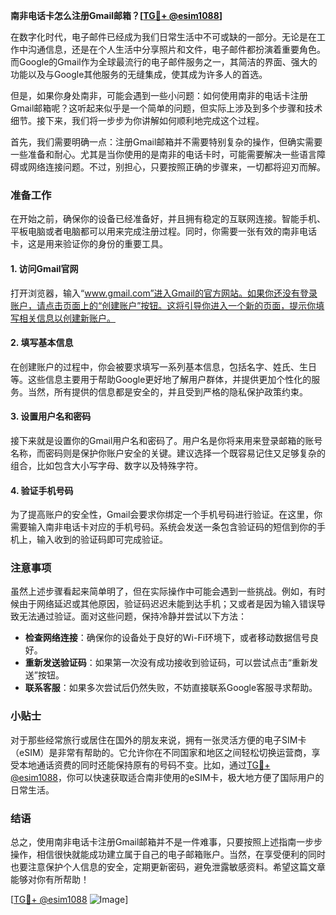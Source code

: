 **南非电话卡怎么注册Gmail邮箱？[[TG💪+ @esim1088](https://t.me/s/esim1088)]**

在数字化时代，电子邮件已经成为我们日常生活中不可或缺的一部分。无论是在工作中沟通信息，还是在个人生活中分享照片和文件，电子邮件都扮演着重要角色。而Google的Gmail作为全球最流行的电子邮件服务之一，其简洁的界面、强大的功能以及与Google其他服务的无缝集成，使其成为许多人的首选。

但是，如果你身处南非，可能会遇到一些小问题：如何使用南非的电话卡注册Gmail邮箱呢？这听起来似乎是一个简单的问题，但实际上涉及到多个步骤和技术细节。接下来，我们将一步步为你讲解如何顺利地完成这个过程。

首先，我们需要明确一点：注册Gmail邮箱并不需要特别复杂的操作，但确实需要一些准备和耐心。尤其是当你使用的是南非的电话卡时，可能需要解决一些语言障碍或网络连接问题。不过，别担心，只要按照正确的步骤来，一切都将迎刃而解。

### 准备工作

在开始之前，确保你的设备已经准备好，并且拥有稳定的互联网连接。智能手机、平板电脑或者电脑都可以用来完成注册过程。同时，你需要一张有效的南非电话卡，这是用来验证你的身份的重要工具。

#### 1. 访问Gmail官网

打开浏览器，输入“www.gmail.com”进入Gmail的官方网站。如果你还没有登录账户，请点击页面上的“创建账户”按钮。这将引导你进入一个新的页面，提示你填写相关信息以创建新账户。

#### 2. 填写基本信息

在创建账户的过程中，你会被要求填写一系列基本信息，包括名字、姓氏、生日等。这些信息主要用于帮助Google更好地了解用户群体，并提供更加个性化的服务。当然，所有提供的信息都是安全的，并且受到严格的隐私保护政策约束。

#### 3. 设置用户名和密码

接下来就是设置你的Gmail用户名和密码了。用户名是你将来用来登录邮箱的账号名称，而密码则是保护你账户安全的关键。建议选择一个既容易记住又足够复杂的组合，比如包含大小写字母、数字以及特殊字符。

#### 4. 验证手机号码

为了提高账户的安全性，Gmail会要求你绑定一个手机号码进行验证。在这里，你需要输入南非电话卡对应的手机号码。系统会发送一条包含验证码的短信到你的手机上，输入收到的验证码即可完成验证。

### 注意事项

虽然上述步骤看起来简单明了，但在实际操作中可能会遇到一些挑战。例如，有时候由于网络延迟或其他原因，验证码迟迟未能到达手机；又或者是因为输入错误导致无法通过验证。面对这些问题，保持冷静并尝试以下方法：

- **检查网络连接**：确保你的设备处于良好的Wi-Fi环境下，或者移动数据信号良好。
- **重新发送验证码**：如果第一次没有成功接收到验证码，可以尝试点击“重新发送”按钮。
- **联系客服**：如果多次尝试后仍然失败，不妨直接联系Google客服寻求帮助。

### 小贴士

对于那些经常旅行或居住在国外的朋友来说，拥有一张灵活方便的电子SIM卡（eSIM）是非常有帮助的。它允许你在不同国家和地区之间轻松切换运营商，享受本地通话资费的同时还能保持原有的号码不变。比如，通过[TG💪+ @esim1088](https://t.me/s/esim1088)，你可以快速获取适合南非使用的eSIM卡，极大地方便了国际用户的日常生活。

### 结语

总之，使用南非电话卡注册Gmail邮箱并不是一件难事，只要按照上述指南一步步操作，相信很快就能成功建立属于自己的电子邮箱账户。当然，在享受便利的同时也要注意保护个人信息的安全，定期更新密码，避免泄露敏感资料。希望这篇文章能够对你有所帮助！

[[TG💪+ @esim1088](https://t.me/s/esim1088) ![Image](https://i.postimg.cc/4NQfJmqS/Snipaste-2025-05-13-00-14-12.png)]